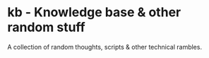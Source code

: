 # kb - Knowledge base &amp; other random stuff

A collection of random thoughts, scripts & other technical rambles.
